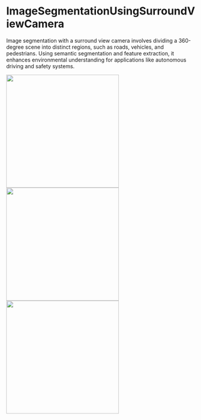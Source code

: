 # ImageSegmentationUsingSurroundViewCamera
Image segmentation with a surround view camera involves dividing a 360-degree scene into distinct regions, such as roads, vehicles, and pedestrians. Using semantic segmentation and feature extraction, it enhances environmental understanding for applications like autonomous driving and safety systems.


<img src="https://github.com/user-attachments/assets/86f5680a-e254-491f-89be-50c618233454" width="300" style="margin-right: 800px;">
<img src="https://github.com/user-attachments/assets/daa9c002-4050-4b77-ba6e-064e43012de4" width="300" style="margin-right: 800px;">
<img src="https://github.com/user-attachments/assets/298120d7-da38-4eaf-a532-10ac9d70ec9a" width="300">



